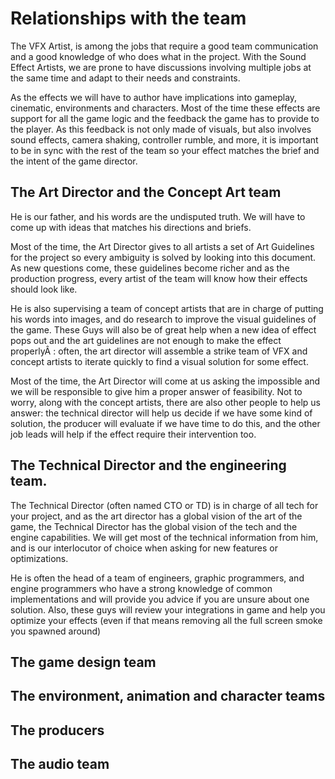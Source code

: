 # Relationships with the team



The VFX Artist, is among the jobs that require a good team communication and a good knowledge of who does what in the project. With the Sound Effect Artists, we are prone to have discussions involving multiple jobs at the same time and adapt to their needs and constraints.

As the effects we will have to author have implications into gameplay, cinematic, environments and characters. Most of the time these effects are support for all the game logic and the feedback the game has to provide to the player. As this feedback is not only made of visuals, but also involves sound effects, camera shaking, controller rumble, and more, it is important to be in sync with the rest of the team so your effect matches the brief and the intent of the game director.

## The Art Director and the Concept Art team

He is our father, and his words are the undisputed truth. We will have to come up with ideas that matches his directions and briefs. 

Most of the time, the Art Director gives to all artists a set of Art Guidelines for the project so every ambiguity is solved by looking into this document. As new questions come, these guidelines become richer and as the production progress, every artist of the team will know how their effects should look like. 

He is also supervising a team of concept artists that are in charge of putting his words into images, and do research to improve the visual guidelines of the game. These Guys will also be of great help when a new idea of effect pops out and the art guidelines are not enough to make the effect properlyÂ : often, the art director will assemble a strike team of VFX and concept artists to iterate quickly to find a visual solution for some effect.

Most of the time, the Art Director will come at us asking the impossible and we will be responsible to give him a proper answer of feasibility. Not to worry, along with the concept artists, there are also other people to help us answer: the technical director will help us decide if we have some kind of solution, the producer will evaluate if we have time to do this, and the other job leads will help if the effect require their intervention too.

## The Technical Director and the engineering team.

The Technical Director (often named CTO or TD) is in charge of all tech for your project, and as the art director has a global vision of the art of the game, the Technical Director has the global vision of the tech and the engine capabilities. We  will get most of the technical information from him, and is our interlocutor of choice when asking for new features or optimizations. 

He is often the head of a team of engineers, graphic programmers, and engine programmers who have a strong knowledge of common implementations and will provide you advice if you are unsure about one solution. Also, these guys will review your integrations in game and help you optimize your effects (even if that means removing all the full screen smoke you spawned around)

## The game design team

## The environment, animation and character teams

## The producers

## The audio team

